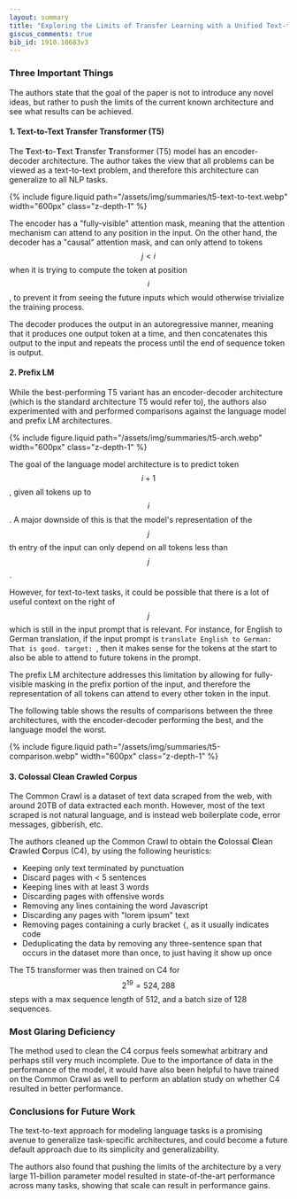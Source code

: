 ```yaml
---
layout: summary
title: "Exploring the Limits of Transfer Learning with a Unified Text-to-Text Transformer"
giscus_comments: true
bib_id: 1910.10683v3
---
```


### Three Important Things

The authors state that the goal of the paper is not to introduce any
novel ideas, but rather to push the limits of the current known architecture
and see what results can be achieved.

#### 1. Text-to-Text Transfer Transformer (T5)
The **T**ext-**t**o-**T**ext **T**ransfer **T**ransformer (T5) model
has an encoder-decoder architecture. The author takes the view
that all problems can be viewed as a text-to-text problem, and
therefore this architecture can generalize to all NLP tasks.

{% include figure.liquid 
    path="/assets/img/summaries/t5-text-to-text.webp"
    width="600px"
    class="z-depth-1"
%}

The encoder has a "fully-visible" attention mask, meaning that the attention
mechanism can attend to any position in the input. On the other hand, the
decoder has a "causal" attention mask, and can only attend to tokens $$j < i$$
when it is trying to compute the token at position $$i$$, to prevent it from
seeing the future inputs which would otherwise trivialize the training process.

The decoder produces the output in an autoregressive manner, meaning that it
produces one output token at a time, and then concatenates this output to the
input and repeats the process until the end of sequence token is output.

#### 2. Prefix LM
While the best-performing T5 variant has an encoder-decoder architecture (which
is the standard architecture T5 would refer to), the authors also experimented with
and performed comparisons against the language model and prefix LM architectures.

{% include figure.liquid 
    path="/assets/img/summaries/t5-arch.webp"
    width="600px"
    class="z-depth-1"
%}

The goal of the language model architecture is to predict token $$i+1$$, given
all tokens up to $$i$$. A major downside of this is that the model's representation
of the $$j$$th entry of the input can only depend on all tokens less than $$j$$.

However, for text-to-text tasks, it could be possible that there is a lot of useful
context on the right of $$j$$ which is still in the input prompt that is relevant.
For instance, for English to German translation, if the input prompt is
`translate English to German: That is good. target: `, then it makes sense for
the tokens at the start to also be able to attend to future tokens in the prompt.

The prefix LM architecture addresses this limitation by allowing for fully-visible masking
in the prefix portion of the input, and therefore the representation of all tokens
can attend to every other token in the input.

The following table shows the results of comparisons between the three architectures,
with the encoder-decoder performing the best, and the language model the worst.

{% include figure.liquid 
    path="/assets/img/summaries/t5-comparison.webp"
    width="600px"
    class="z-depth-1"
%}

#### 3. Colossal Clean Crawled Corpus
The Common Crawl is a dataset of text data scraped from the web, with around
20TB of data extracted each month. However, most of the text scraped is not
natural language, and is instead web boilerplate code, error messages, gibberish, etc. 

The authors cleaned up the Common Crawl to obtain the **C**olossal **C**lean
**C**rawled **C**orpus (C4), by using the following heuristics:

- Keeping only text terminated by punctuation
- Discard pages with < 5 sentences
- Keeping lines with at least 3 words
- Discarding pages with offensive words
- Removing any lines containing the word Javascript
- Discarding any pages with "lorem ipsum" text
- Removing pages containing a curly bracket `{`, as it usually indicates code
- Deduplicating the data by removing any three-sentence span that occurs
in the dataset more than once, to just having it show up once

The T5 transformer was then trained on C4 for $$2^{19} = 524,288$$ steps with a max sequence length of 512,
and a batch size of 128 sequences.

### Most Glaring Deficiency
The method used to clean the C4 corpus feels somewhat arbitrary and perhaps still very much incomplete.
Due to the importance of data in the performance of the model, it would have also been helpful to
have trained on the Common Crawl as well to perform an ablation study on whether C4 resulted in better
performance.

### Conclusions for Future Work
The text-to-text approach for modeling language tasks is a promising avenue to
generalize task-specific architectures, and could become a future default
approach due to its simplicity and generalizability.

The authors also found that pushing the limits of the architecture by a very
large 11-billion parameter model resulted in state-of-the-art performance across
many tasks, showing that scale can result in performance gains.